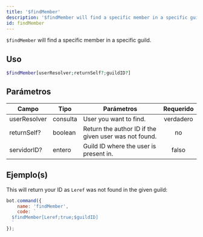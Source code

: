 ```yaml
---
title: '$findMember'
description: '$findMember will find a specific member in a specific guild by their name.'
id: findMember
---
```


`$findMember` will find a specific member in a specific guild.

## Uso

```php
$findMember[userResolver;returnSelf?;guildID?]
```

## Parámetros

| Campo        | Tipo     | Parámetros                                            | Requerido |
| ------------ | -------- | ----------------------------------------------------- |:---------:|
| userResolver | consulta | User you want to find.                                | verdadero |
| returnSelf?  | boolean  | Return the author ID if the given user was not found. |    no     |
| servidorID?  | entero   | Guild ID where the user is present in.                |   falso   |

## Ejemplo(s)

This will return your ID as `Leref` was not found in the given guild:

```javascript
bot.command({
    name: 'findMember',
    code: `
  $findMember[Leref;true;$guildID]
  `
});
```
